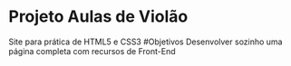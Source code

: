 # Projeto Aulas de Violão
Site para prática de HTML5 e CSS3
#Objetivos
Desenvolver sozinho uma página completa com recursos de Front-End

